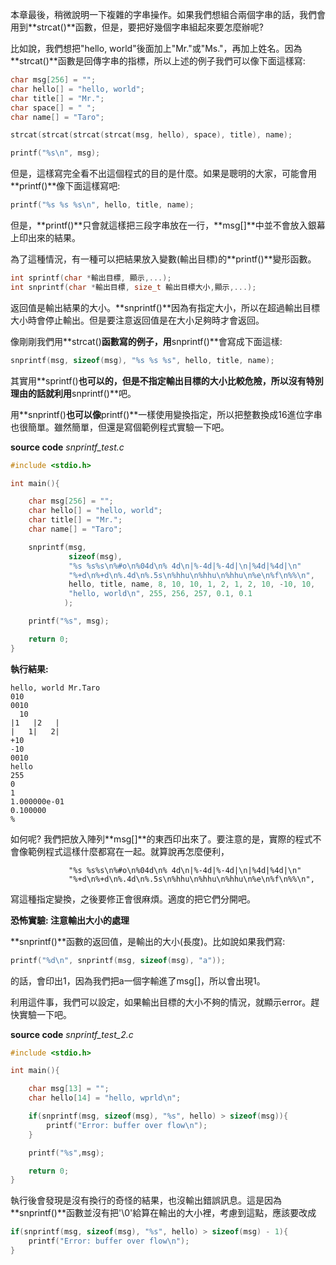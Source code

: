 本章最後，稍微說明一下複雜的字串操作。如果我們想組合兩個字串的話，我們會用到**strcat()**函數，但是，要把好幾個字串組起來要怎麼辦呢?

比如說，我們想把"hello, world"後面加上"Mr."或"Ms."，再加上姓名。因為**strcat()**函數是回傳字串的指標，所以上述的例子我們可以像下面這樣寫:

```cpp
char msg[256] = "";
char hello[] = "hello, world";
char title[] = "Mr.";
char space[] = " ";
char name[] = "Taro";

strcat(strcat(strcat(strcat(msg, hello), space), title), name);

printf("%s\n", msg);
```

但是，這樣寫完全看不出這個程式的目的是什麼。如果是聰明的大家，可能會用**printf()**像下面這樣寫吧:

```cpp
printf("%s %s %s\n", hello, title, name);
```
但是，**printf()**只會就這樣把三段字串放在一行，**msg[]**中並不會放入銀幕上印出來的結果。

為了這種情況，有一種可以把結果放入變數(輸出目標)的**printf()**變形函數。

```cpp
int sprintf(char *輸出目標, 顯示,...);
int snprintf(char *輸出目標, size_t 輸出目標大小,顯示,...);
```
返回值是輸出結果的大小。**snprintf()**因為有指定大小，所以在超過輸出目標大小時會停止輸出。但是要注意返回值是在大小足夠時才會返回。

像剛剛我們用**strcat()**函數寫的例子，用**snprintf()**會寫成下面這樣:

```cpp
snprintf(msg, sizeof(msg), "%s %s %s", hello, title, name);
```

其實用**sprintf()**也可以的，但是不指定輸出目標的大小比較危險，所以沒有特別理由的話就利用**snprintf()**吧。

用**snprintf()**也可以像**printf()**一樣使用變換指定，所以把整數換成16進位字串也很簡單。雖然簡單，但還是寫個範例程式實驗一下吧。

**source code**
*snprintf_test.c*
```cpp
#include <stdio.h>

int main(){

	char msg[256] = "";
	char hello[] = "hello, world";
	char title[] = "Mr.";
	char name[] = "Taro";

	snprintf(msg,
			 sizeof(msg),
			 "%s %s%s\n%#o\n%04d\n% 4d\n|%-4d|%-4d|\n|%4d|%4d|\n"
			 "%+d\n%+d\n%.4d\n%.5s\n%hhu\n%hhu\n%hhu\n%e\n%f\n%%\n",
			 hello, title, name, 8, 10, 10, 1, 2, 1, 2, 10, -10, 10,
			 "hello, world\n", 255, 256, 257, 0.1, 0.1 
			);

	printf("%s", msg);

	return 0;
}
```
**執行結果:**
```
hello, world Mr.Taro
010
0010
  10
|1   |2   |
|   1|   2|
+10
-10
0010
hello
255
0
1
1.000000e-01
0.100000
%
```
如何呢? 我們把放入陣列**msg[]**的東西印出來了。要注意的是，實際的程式不會像範例程式這樣什麼都寫在一起。就算說再怎麼便利，

```
			 "%s %s%s\n%#o\n%04d\n% 4d\n|%-4d|%-4d|\n|%4d|%4d|\n"
			 "%+d\n%+d\n%.4d\n%.5s\n%hhu\n%hhu\n%hhu\n%e\n%f\n%%\n",
```
寫這種指定變換，之後要修正會很麻煩。適度的把它們分開吧。

**恐怖實驗: 注意輸出大小的處理**

**snprintf()**函數的返回值，是輸出的大小(長度)。比如說如果我們寫:

```cpp
printf("%d\n", snprintf(msg, sizeof(msg), "a"));
```
的話，會印出1，因為我們把a一個字輸進了msg[]，所以會出現1。

利用這件事，我們可以設定，如果輸出目標的大小不夠的情況，就顯示error。趕快實驗一下吧。

**source code**
*snprintf_test_2.c*
```cpp
#include <stdio.h>

int main(){

	char msg[13] = "";
	char hello[14] = "hello, wprld\n";

	if(snprintf(msg, sizeof(msg), "%s", hello) > sizeof(msg)){
		printf("Error: buffer over flow\n");
	}

	printf("%s",msg);

	return 0;
}
```

執行後會發現是沒有換行的奇怪的結果，也沒輸出錯誤訊息。這是因為**snprintf()**函數並沒有把'\0'給算在輸出的大小裡，考慮到這點，應該要改成

```cpp
if(snprintf(msg, sizeof(msg), "%s", hello) > sizeof(msg) - 1){
	printf("Error: buffer over flow\n");
}
```